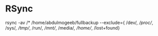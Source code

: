 RSync
=====

 rsync -av /* /home/abdulmogeeb/fullbackup 
--exclude={
/dev/*,
/proc/*,
/sys/*,
/tmp/*,
/run/*,
/mnt/*,
/media/*,
/home/*,
/lost+found}